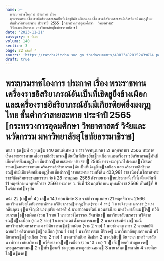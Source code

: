 ```yaml
---
name: >-
  พระบรมราชโองการ ประกาศ เรื่อง
  พระราชทานเครื่องราชอิสริยาภรณ์อันเป็นที่เชิดชูยิ่งช้างเผือกและเครื่องราชอิสริยาภรณ์อันมีเกียรติยศยิ่งมงกุฎไทย
  ชั้นต่ำกว่าสายสะพาย ประจำปี 2565 [กระทรวงการอุดมศึกษา  วิทยาศาสตร์ 
  วิจัยและนวัตกรรม มหาวิทยาลัยสุโขทัยธรรมาธิราช]
date: '2023-11-21'
category: ข พิเศษ
volume: 140
section: 3
page: 22 เล่มที่ 4
source: 'https://ratchakitcha.soc.go.th/documents/488234828152439624.pdf'
draft: true
---
```


# พระบรมราชโองการ ประกาศ เรื่อง พระราชทานเครื่องราชอิสริยาภรณ์อันเป็นที่เชิดชูยิ่งช้างเผือกและเครื่องราชอิสริยาภรณ์อันมีเกียรติยศยิ่งมงกุฎไทย ชั้นต่ำกว่าสายสะพาย ประจำปี 2565 [กระทรวงการอุดมศึกษา  วิทยาศาสตร์  วิจัยและนวัตกรรม มหาวิทยาลัยสุโขทัยธรรมาธิราช]

หน้า 1 (เลมที่ 4 ) เลม 140 ตอนพิเศษ 3 ข ราชกิจจานุเบกษา 21 พฤศจิกายน 2566 ประกาศ เรื่อง พระราชทานเครื่องราชอิสริยาภรณอันเป็นที่เชิดชูยิ่งชางเผือก และเครื่องราชอิสริยาภรณอันมีเกียรติยศยิ่งมงกุฎไทย ชั้นต่ํากวาสายสะพาย ประจําป 2565 ทรงพระกรุณาโปรดเกลาโปรดกระหมอมพระราชทานเครื่องราชอิสริยาภรณอันเป็นที่เชิดชูยิ่งชางเผือก และเครื่องราชอิสริยาภรณอันมีเกียรติยศยิ่งมงกุฎไทย ชั้นต่ํากวาสายสะพาย รวมทั้งสิ้น 403,981 ราย เนื่องในโอกาสพระราชพิธีเฉลิมพระชนมพรรษา วันที่ 28 กรกฎาคม 2565 ดังรายนามทายประกาศนี้ ทั้งนี้ ตั้งแต่วันที่ 11 พฤศจิกายน พุทธศักราช 2566 ประกาศ ณ วันที่ 13 พฤศจิกายน พุทธศักราช 2566 เป็นปที่ 8 ในรัชกาลปจจุบัน

หน้า 22 (เลมที่ 4 ) เลม 140 ตอนพิเศษ 3 ข ราชกิจจานุเบกษา 21 พฤศจิกายน 2566 มหาวิทยาลัยสุโขทัยธรรมาธิราช ทวีติยาภรณมงกุฎไทย (รวม 4 ราย) 1 นายจิรยุทธ พุกาธร 2 นางกลิ่นอุดม รุงเจริญ 3 นางบุศริน ตราตรี 4 นางสาวอมรรัตน์ นวนสําเนียง มหาวิทยาลัยแมโจ ทวีติยาภรณชางเผือก (รวม 1 ราย) 1 นางสาววิไลวรรณ รัตนพันธ มหาวิทยาลัยนเรศวร ทวีติยาภรณชางเผือก (รวม 2 ราย) 1 นายรองเดช ตั้งตระการพงษ 2 นางสาวชมพิศ แกวมณี มหาวิทยาลัยมหาสารคาม ทวีติยาภรณชางเผือก (รวม 2 ราย) 1 นายชํานาญ ภารา 2 นายสมบัติ ฉายถวิล ตริตาภรณชางเผือก (รวม 1 ราย) 1 นางวิราวรรณ ศิริวงษ มหาวิทยาลัยอุบลราชธานี ทวีติยาภรณชางเผือก (รวม 2 ราย) 1 นางสาวกิตติมา ศิลปษา 2 นางปุชนีย อินทะนา มหาวิทยาลัยนราธิวาสราชนครินทร ทวีติยาภรณชางเผือก (รวม 16 ราย) 1 วาที่รอยตรี ชาญณรงค ตระกูลสรณคมน 2 วาที่รอยตรี ชาญยุทธ ตระกูลสรณคมน 3 นายวสันต พลาศัย 4 นายศิขร โลหพงค
